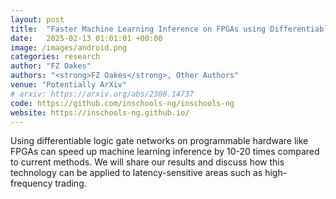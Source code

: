 ```yaml
---
layout: post
title:  "Faster Machine Learning Inference on FPGAs using Differentiable Logic Networks"
date:   2025-02-13 01:01:01 +00:00
image: /images/android.png
categories: research
author: "FZ Oakes"
authors: "<strong>FZ Oakes</strong>, Other Authors"
venue: "Potentially ArXiv"
# arxiv: https://arxiv.org/abs/2308.14737
code: https://github.com/inschools-ng/inschools-ng
website: https://inschools-ng.github.io/
---
```

Using differentiable logic gate networks on programmable hardware like FPGAs can speed up machine learning inference by 10-20 times compared to current methods. We will share our results and discuss how this technology can be applied to latency-sensitive areas such as high-frequency trading.
